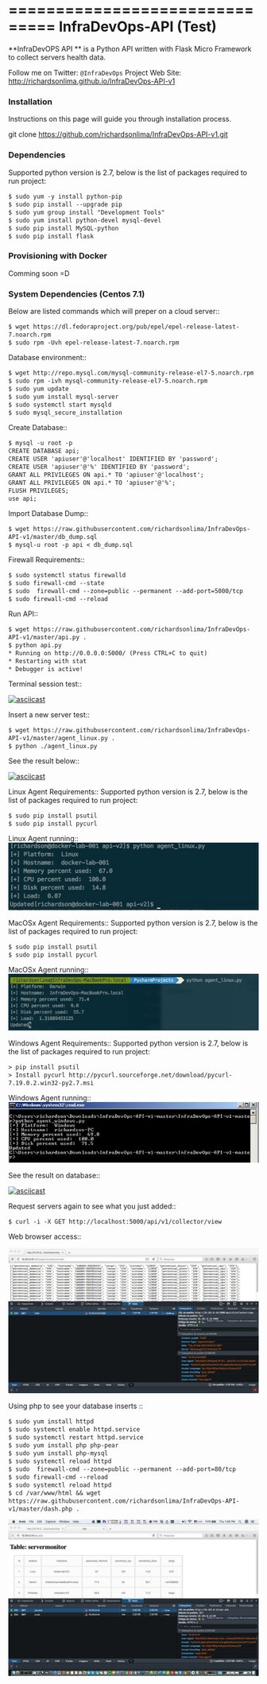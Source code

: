 ===============================
InfraDevOps-API (Test)
===============================

**InfraDevOPS API ** is a Python API written with Flask Micro Framework to collect servers health data.

Follow me on Twitter: `@InfraDevOps`
Project Web Site: http://richardsonlima.github.io/InfraDevOps-API-v1

### Installation

Instructions on this page will guide you through installation process.  

git clone https://github.com/richardsonlima/InfraDevOps-API-v1.git 

### Dependencies

Supported python version is 2.7, below is the list of packages required to run project:

    $ sudo yum -y install python-pip
    $ sudo pip install --upgrade pip
    $ sudo yum group install "Development Tools"
    $ sudo yum install python-devel mysql-devel
    $ sudo pip install MySQL-python
    $ sudo pip install flask

### Provisioning with Docker

Comming soon =D

### System Dependencies (Centos 7.1)
Below are listed commands which will preper on a cloud server::

    $ wget https://dl.fedoraproject.org/pub/epel/epel-release-latest-7.noarch.rpm
    $ sudo rpm -Uvh epel-release-latest-7.noarch.rpm
    
Database environment::

    $ wget http://repo.mysql.com/mysql-community-release-el7-5.noarch.rpm
    $ sudo rpm -ivh mysql-community-release-el7-5.noarch.rpm
    $ sudo yum update
    $ sudo yum install mysql-server
    $ sudo systemctl start mysqld
    $ sudo mysql_secure_installation
    
Create Database::

    $ mysql -u root -p
    CREATE DATABASE api;
    CREATE USER 'apiuser'@'localhost' IDENTIFIED BY 'password';
    CREATE USER 'apiuser'@'%' IDENTIFIED BY 'password';
    GRANT ALL PRIVILEGES ON api.* TO 'apiuser'@'localhost';
    GRANT ALL PRIVILEGES ON api.* TO 'apiuser'@'%';
    FLUSH PRIVILEGES;
    use api;

Import Database Dump::

    $ wget https://raw.githubusercontent.com/richardsonlima/InfraDevOps-API-v1/master/db_dump.sql
    $ mysql-u root -p api < db_dump.sql
  
Firewall Requirements::

    $ sudo systemctl status firewalld
    $ sudo firewall-cmd --state
    $ sudo  firewall-cmd --zone=public --permanent --add-port=5000/tcp
    $ sudo firewall-cmd --reload

Run API::
    
    $ wget https://raw.githubusercontent.com/richardsonlima/InfraDevOps-API-v1/master/api.py .
    $ python api.py  
    * Running on http://0.0.0.0:5000/ (Press CTRL+C to quit)
    * Restarting with stat
    * Debugger is active!

Terminal session test::

[![asciicast](https://asciinema.org/a/32758.png)](https://asciinema.org/a/32758?autoplay=1)


Insert a new server test::
  
    $ wget https://raw.githubusercontent.com/richardsonlima/InfraDevOps-API-v1/master/agent_linux.py .
    $ python ./agent_linux.py

See the result below::

[![asciicast](https://asciinema.org/a/32760.png)](https://asciinema.org/a/32760)    

Linux Agent Requirements::
Supported python version is 2.7, below is the list of packages required to run project:

    $ sudo pip install psutil
    $ sudo pip install pycurl
    
Linux Agent running::
![alt tag](https://raw.githubusercontent.com/richardsonlima/InfraDevOps-API-v1/master/docs/images/agent_linux_4.jpg) 

MacOSx Agent Requirements::
Supported python version is 2.7, below is the list of packages required to run project:

    $ sudo pip install psutil
    $ sudo pip install pycurl
    
MacOSx Agent running::
![alt tag](https://raw.githubusercontent.com/richardsonlima/InfraDevOps-API-v1/master/docs/images/agent_macosx_4.jpg) 


Windows Agent Requirements::
Supported python version is 2.7, below is the list of packages required to run project:

    > pip install psutil
    > Install pycurl http://pycurl.sourceforge.net/download/pycurl-7.19.0.2.win32-py2.7.msi

Windows Agent running::
![alt tag](https://raw.githubusercontent.com/richardsonlima/InfraDevOps-API-v1/master/docs/images/agent_win_4.jpg) 

See the result on database::

[![asciicast](https://asciinema.org/a/32762.png)](https://asciinema.org/a/32762)

Request servers again to see what you just added::

    $ curl -i -X GET http://localhost:5000/api/v1/collector/view
    
Web browser access::

![alt tag](https://raw.githubusercontent.com/richardsonlima/InfraDevOps-API-v1/master/docs/images/web_access_1.jpg)        
    
Using php to see your database inserts ::

    $ sudo yum install httpd
    $ sudo systemctl enable httpd.service
    $ sudo systemctl restart httpd.service
    $ sudo yum install php php-pear
    $ sudo yum install php-mysql
    $ sudo systemctl reload httpd
    $ sudo  firewall-cmd --zone=public --permanent --add-port=80/tcp
    $ sudo firewall-cmd --reload
    $ sudo systemctl reload httpd
    $ cd /var/www/html && wget https://raw.githubusercontent.com/richardsonlima/InfraDevOps-API-v1/master/dash.php .
    
![alt tag](https://raw.githubusercontent.com/richardsonlima/InfraDevOps-API-v1/master/docs/images/web_access_4.jpg) 

    
